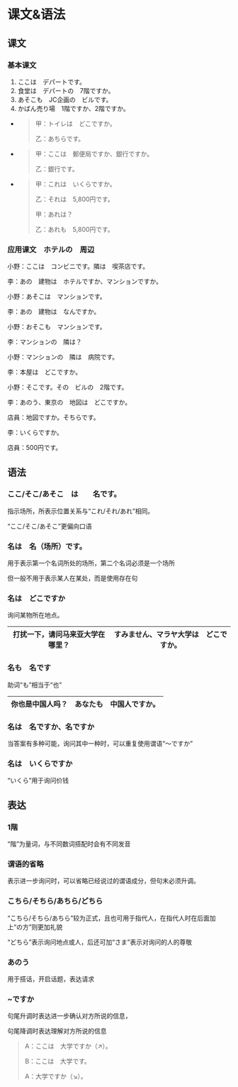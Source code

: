 # 课文&语法

## 课文

### 基本课文

1. ここは　デパートです。
2. 食堂は　デパートの　7階ですか。
3. あそこも　JC企画の　ビルです。
4. かばん売り場　1階ですか、2階ですか。



* > 甲：トイレは　どこですか。
  >
  > 乙：あちらです。
* > 甲：ここは　郵便局ですか、銀行ですか。
  >
  > 乙：銀行です。
* > 甲：これは　いくらですか。
  >
  > 乙：それは　5,800円です。
  >
  > 甲：あれは？
  >
  > 乙：あれも　5,800円です。

### 应用课文　ホテルの　周辺

小野：ここは　コンビニです。隣は　喫茶店です。

李：あの　建物は　ホテルですか、マンションですか。

小野：あそこは　マンションです。

李：あの　建物は　なんですか。

小野：おそこも　マンションです。

李：マンションの　隣は？

小野：マンションの　隣は　病院です。



李：本屋は　どこですか。

小野：そこです。その　ビルの　2階です。



李：あのう、東京の　地図は　どこですか。

店員：地図ですか。そちらです。

李：いくらですか。

店員：500円です。

## 语法

### ここ/そこ/あそこ　は　　名です。

指示场所，所表示位置关系与“これ/それ/あれ”相同。

“ここ/そこ/あそこ”更偏向口语

### 名は　名（场所）です。

用于表示第一个名词所处的场所，第二个名词必须是一个场所

但一般不用于表示某人在某处，而是使用存在句

### 名は　どこですか

询问某物所在地点。

| 打扰一下，请问马来亚大学在哪里？ | すみません、マラヤ大学は　どこですか。 |
| ---------------- | ------------------- |

### 名も　名です

助词“も”相当于“也”

| 你也是中国人吗？ | あなたも　中国人ですか。 |
| -------- | ------------ |

### 名は　名ですか、名ですか

当答案有多种可能，询问其中一种时，可以重复使用谓语“～ですか”

### 名は　いくらですか

“いくら”用于询问价钱

## 表达

### 1階

“階”为量词，与不同数词搭配时会有不同发音

### 谓语的省略

表示进一步询问时，可以省略已经说过的谓语成分，但句末必须升调。

### こちら/そちら/あちら/どちら

“こちら/そちら/あちら”较为正式，且也可用于指代人，在指代人时在后面加上“の方”则更加礼貌

“どちら”表示询问地点或人，后还可加“さま”表示对询问的人的尊敬

### あのう

用于搭话，开启话题，表达请求

### \~ですか

句尾升调时表达进一步确认对方所说的信息，

句尾降调时表达理解对方所说的信息

> A：ここは　大学ですか（↗）。
>
> B：ここは　大学です。
>
> A：大学ですか（↘）。
